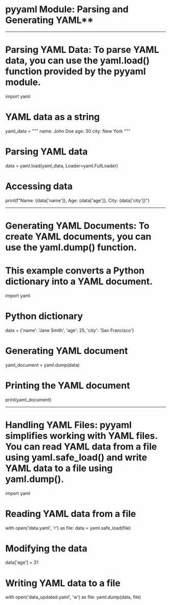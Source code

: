 # pyyaml Module: Parsing and Generating YAML**

---------------------------------------------------------------------------
# Parsing YAML Data: To parse YAML data, you can use the yaml.load() function provided by the pyyaml module.

import yaml
# YAML data as a string
yaml_data = """
name: John Doe
age: 30
city: New York
"""
# Parsing YAML data
data = yaml.load(yaml_data, Loader=yaml.FullLoader)
# Accessing data
print(f"Name: {data['name']}, Age: {data['age']}, City: {data['city']}")

----------------------------------------------------------------------------
# Generating YAML Documents: To create YAML documents, you can use the yaml.dump() function.
# This example converts a Python dictionary into a YAML document.

import yaml
# Python dictionary
data = {'name': 'Jane Smith', 'age': 25, 'city': 'San Francisco'}
# Generating YAML document
yaml_document = yaml.dump(data)
# Printing the YAML document
print(yaml_document)

--------------------------------------------------------------------------------
# Handling YAML Files: pyyaml simplifies working with YAML files. You can read YAML data from a file using yaml.safe_load() and write YAML data to a file using yaml.dump().

import yaml
# Reading YAML data from a file
with open('data.yaml', 'r') as file:
    data = yaml.safe_load(file)
# Modifying the data
data['age'] = 31
# Writing YAML data to a file
with open('data_updated.yaml', 'w') as file:
    yaml.dump(data, file)





